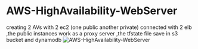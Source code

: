 # AWS-HighAvailability-WebServer
creating 2 AVs with 2 ec2 (one public another private) connected with 2 elb ,the public instances work as a proxy server ,the tfstate file save in s3 bucket and dynamodb
![AWS-HighAvailability-WebServer](https://user-images.githubusercontent.com/27619754/235409948-c55297f6-333d-4fd8-9c50-3faefb0624e1.png)
